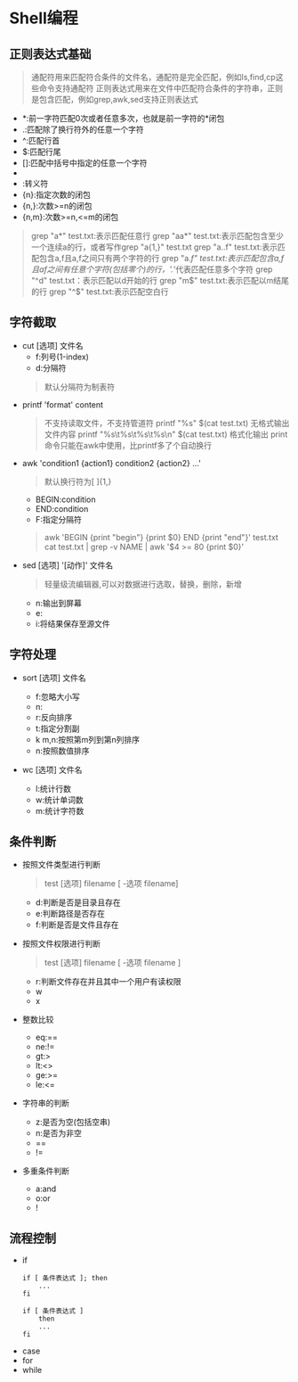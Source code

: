 # Shell编程

## 正则表达式基础
> 通配符用来匹配符合条件的文件名，通配符是完全匹配，例如ls,find,cp这些命令支持通配符
> 正则表达式用来在文件中匹配符合条件的字符串，正则是包含匹配，例如grep,awk,sed支持正则表达式
- *:前一字符匹配0次或者任意多次，也就是前一字符的\*闭包
- .:匹配除了换行符外的任意一个字符
- ^:匹配行首
- $:匹配行尾
- []:匹配中括号中指定的任意一个字符
- [^]:取反
- \:转义符
- \{n\}:指定次数的闭包
- \{n,\}:次数>=n的闭包
- \{n,m\}:次数>=n,<=m的闭包

> grep "a*" test.txt:表示匹配任意行
> grep "aa*" test.txt:表示匹配包含至少一个连续a的行，或者写作grep "a\{1,\}" test.txt
> grep "a..f" test.txt:表示匹配包含a,f且a,f之间只有两个字符的行
> grep "a.*f" test.txt:表示匹配包含a,f且af之间有任意个字符(包括零个)的行，'.*'代表匹配任意多个字符
> grep "^d" test.txt：表示匹配以d开始的行
> grep "m$" test.txt:表示匹配以m结尾的行
> grep "^$" test.txt:表示匹配空白行

## 字符截取
- cut [选项] 文件名
    - f:列号(1-index)
    - d:分隔符
    > 默认分隔符为制表符
- printf 'format' content
    > 不支持读取文件，不支持管道符
    > printf "%s" $(cat test.txt) 无格式输出文件内容
    > printf "%s\t%s\t%s\t%s\n" $(cat test.txt) 格式化输出
    > print命令只能在awk中使用，比printf多了个自动换行
- awk 'condition1 {action1} condition2 {action2} ...'
    > 默认换行符为[ ]\{1,\}
    - BEGIN:condition
    - END:condition
    - F:指定分隔符
    > awk 'BEGIN {print "begin"} {print $0} END {print "end"}' test.txt
    > cat test.txt | grep -v NAME | awk '$4 >= 80 {print $0}'
- sed [选项] '[动作]' 文件名
    > 轻量级流编辑器,可以对数据进行选取，替换，删除，新增
    - n:输出到屏幕
    - e:
    - i:将结果保存至源文件

## 字符处理
- sort [选项] 文件名
    - f:忽略大小写
    - n:
    - r:反向排序
    - t:指定分割副
    - k m,n:按照第m列到第n列排序
    - n:按照数值排序

- wc [选项] 文件名
    - l:统计行数
    - w:统计单词数
    - m:统计字符数

## 条件判断

- 按照文件类型进行判断
    > test [选项] filename
    > [ -选项 filename]
    - d:判断是否是目录且存在
    - e:判断路径是否存在
    - f:判断是否是文件且存在

- 按照文件权限进行判断
    > test [选项] filename
    > [ -选项 filename ]
    - r:判断文件存在并且其中一个用户有读权限
    - w
    - x

- 整数比较
    - eq:==
    - ne:!=
    - gt:>
    - lt:<>
    - ge:>=
    - le:<=

- 字符串的判断
    - z:是否为空(包括空串)
    - n:是否为非空
    - ==
    - !=

- 多重条件判断
    - a:and
    - o:or
    - !
## 流程控制
- if 
    ```
    if [ 条件表达式 ]; then
        ...
    fi

    if [ 条件表达式 ]
        then
        ...
    fi
    ```
- case
- for
- while